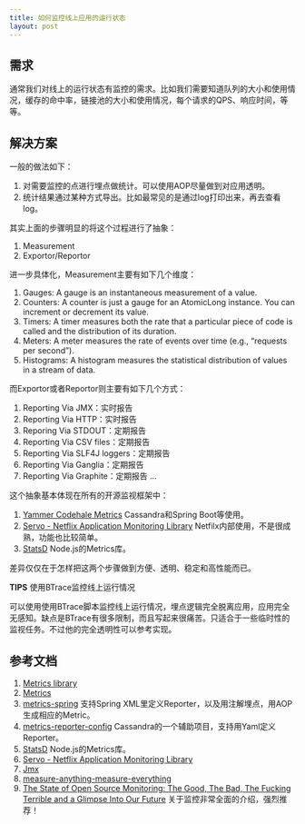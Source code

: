 ```yaml
---
title: 如何监控线上应用的运行状态
layout: post
---
```



需求
----

通常我们对线上的运行状态有监控的需求。比如我们需要知道队列的大小和使用情况，缓存的命中率，链接池的大小和使用情况，每个请求的QPS、响应时间，等等。


解决方案
--------


一般的做法如下：

1. 对需要监控的点进行埋点做统计。可以使用AOP尽量做到对应用透明。
2. 统计结果通过某种方式导出。比如最常见的是通过log打印出来，再去查看log。


其实上面的步骤明显的将这个过程进行了抽象：

1. Measurement 
2. Exportor/Reportor

进一步具体化，Measurement主要有如下几个维度：

1. Gauges: A gauge is an instantaneous measurement of a value. 
2. Counters: A counter is just a gauge for an AtomicLong instance. You can increment or decrement its value.
3. Timers: A timer measures both the rate that a particular piece of code is called and the distribution of its duration.
4. Meters: A meter measures the rate of events over time (e.g., “requests per second”). 
5. Histograms: A histogram measures the statistical distribution of values in a stream of data.


而Exportor或者Reportor则主要有如下几个方式：

1. Reporting Via JMX：实时报告
2. Reporting Via HTTP：实时报告
3. Reporing Via STDOUT：定期报告
4. Reporting Via CSV files：定期报告
5. Reporting Via SLF4J loggers：定期报告
6. Reporting Via Ganglia：定期报告
7. Reporting Via Graphite：定期报告
...


这个抽象基本体现在所有的开源监视框架中：

1. [Yammer Codehale Metrics](http://metrics.codahale.com/) Cassandra和Spring Boot等使用。
2. [Servo - Netflix Application Monitoring Library](https://github.com/Netflix/servo) Netfilx内部使用，不是很成熟，功能也比较简单。
3. [StatsD](https://github.com/etsy/statsd/) Node.js的Metrics库。


差异仅仅在于怎样把这两个步骤做到方便、透明、稳定和高性能而已。


**TIPS** 使用BTrace监控线上运行情况

可以使用使用BTrace脚本监控线上运行情况，埋点逻辑完全脱离应用，应用完全无感知。缺点是BTrace有很多限制，而且写起来很痛苦。只适合于一些临时性的监视任务。不过他的完全透明性可以参考实现。


参考文档
--------

1. [Metrics library](https://github.com/springside/springside4/wiki/Metrics-Library)
2. [Metrics](http://metrics.codahale.com/)
3. [metrics-spring](https://github.com/ryantenney/metrics-spring) 支持Spring XML里定义Reporter，以及用注解埋点，用AOP生成相应的Metric。
4. [metrics-reporter-config](https://github.com/addthis/metrics-reporter-config) Cassandra的一个辅助项目，支持用Yaml定义Reporter。
5. [StatsD](https://github.com/etsy/statsd/) Node.js的Metrics库。
6. [Servo - Netflix Application Monitoring Library](https://github.com/Netflix/servo)
7. [Jmx](https://github.com/springside/springside4/wiki/JMX)
8. [measure-anything-measure-everything](http://codeascraft.etsy.com/2011/02/15/measure-anything-measure-everything/)
9. [The State of Open Source Monitoring: The Good, The Bad, The Fucking Terrible and a Glimpse Into Our Future](https://speakerd.s3.amazonaws.com/presentations/506ed72c4f4e12000207cc4c/devopsdays-italy.pdf) 关于监控非常全面的介绍，强烈推荐！


